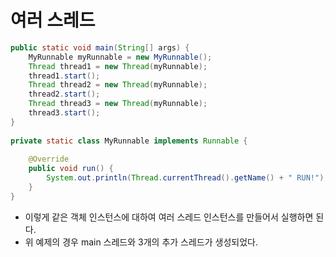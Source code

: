 # 여러 스레드

```java
public static void main(String[] args) {
	MyRunnable myRunnable = new MyRunnable();
	Thread thread1 = new Thread(myRunnable);
	thread1.start();
	Thread thread2 = new Thread(myRunnable);
	thread2.start();
	Thread thread3 = new Thread(myRunnable);
	thread3.start();
}
	
private static class MyRunnable implements Runnable {
	
	@Override
	public void run() {
		System.out.println(Thread.currentThread().getName() + " RUN!");
	}
}
```

- 이렇게 같은 객체 인스턴스에 대하여 여러 스레드 인스턴스를 만들어서 실행하면 된다.
- 위 예제의 경우 main 스레드와 3개의 추가 스레드가 생성되었다.
